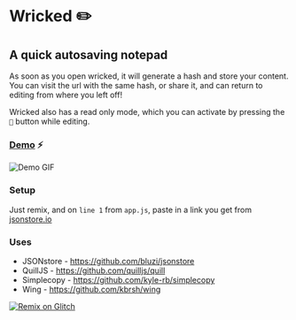 Wricked ✏️
===================
## A quick autosaving notepad

As soon as you open wricked, it will generate a hash and store your content. You can visit the url with the same hash, or share it, and can return to editing from where you left off!

Wricked also has a read only mode, which you can activate by pressing the `👀` button while editing.


### [Demo](https://jajoosam.tech/w) ⚡

![Demo GIF](https://media.giphy.com/media/DBrAW8etjyndSq1qKo/giphy.gif)

### Setup
Just remix, and on `line 1` from `app.js`, paste in a link you get from [jsonstore.io](https://www.jsonstore.io)

### Uses
- JSONstore - https://github.com/bluzi/jsonstore
- QuillJS - https://github.com/quilljs/quill
- Simplecopy - https://github.com/kyle-rb/simplecopy
- Wing - https://github.com/kbrsh/wing

[![Remix on Glitch](https://cdn.glitch.com/2703baf2-b643-4da7-ab91-7ee2a2d00b5b%2Fremix-button.svg)](https://glitch.com/edit/#!/remix/wricked)

